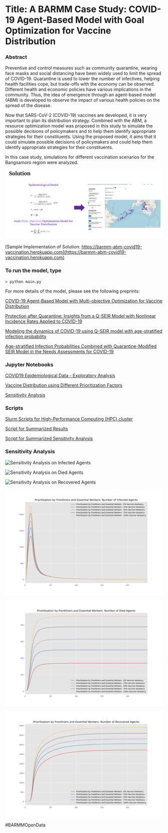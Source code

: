 # Title: A BARMM Case Study: COVID-19 Agent-Based Model with Goal Optimization for Vaccine Distribution

### Abstract

Preventive and control measures such as community quarantine, wearing face masks and social distancing have been widely used to limit the spread of COVID-19. Quarantine is used to lower the number of infectives, helping health facilities cope, but trade-offs with the economy can be observed.  Different health and economic policies have various implications in the community. Thus, the idea of emergence through an agent-based model (ABM) is developed to observe the impact of various health policies on the spread of the disease. 

Now that SARS-CoV-2 (COVID-19) vaccines are developed, it is very important to plan its distribution strategy. Combined with the ABM, a resource optimization model was proposed in this study to simulate the possible decisions of policymakers and to help them identify appropriate strategies for their constituents. Using the proposed model, it aims that it could simulate possible decisions of policymakers and could help them identify appropriate strategies for their constituents. 

In this case study, simulations for different vaccination scenarios for the Bangsamoro region were analyzed.

![Solution](https://github.com/JomaMinoza/Bangsamoro-ABM-COVID19-Vaccine-Distribution-Optimization/blob/main/Solution.png)

[Sample Implementation of Solution: https://barmm-abm-covid19-vaccination.herokuapp.com](https://barmm-abm-covid19-vaccination.herokuapp.com)

### To run the model, type

```
> python main.py
```


For more details of the model, please see the following preprints:

[COVID-19 Agent-Based Model with Multi-objective Optimization for Vaccine Distribution](https://arxiv.org/abs/2101.11400)

[Protection after Quarantine: Insights from a Q-SEIR Model with Nonlinear Incidence Rates Applied to COVID-19](https://www.medrxiv.org/content/10.1101/2020.06.06.20124388v1)

[Modeling the dynamics of COVID-19 using Q-SEIR model with age-stratified infection probability](https://www.medrxiv.org/content/10.1101/2020.05.20.20095406v1)

[Age-stratified Infection Probabilities Combined with Quarantine-Modified SEIR Model in the Needs Assessments for COVID-19](https://www.medrxiv.org/content/10.1101/2020.04.08.20057851v1)

### Jupyter Notebooks

[COVID19 Epidemiological Data - Exploratory Analysis](https://github.com/JomaMinoza/Bangsamoro-ABM-COVID19-Vaccine-Distribution-Optimization/blob/main/experiments/notebooks/COVID19%20Epidemiological%20Data%20-%20Exploratory%20Analysis.ipynb)

[Vaccine Distribution using Different Prioritization Factors](https://github.com/JomaMinoza/Bangsamoro-ABM-COVID19-Vaccine-Distribution-Optimization/blob/main/experiments/notebooks/Vaccine%20Distribution%20using%20Different%20Prioritization%20Factors.ipynb)

[Sensitivity Analysis](https://github.com/JomaMinoza/Bangsamoro-ABM-COVID19-Vaccine-Distribution-Optimization/blob/main/experiments/notebooks/)

### Scripts

[Slurm Scripts for High-Performance Computing (HPC) cluster ](https://github.com/JomaMinoza/Bangsamoro-ABM-COVID19-Vaccine-Distribution-Optimization/tree/main/experiments/scripts)

[Script for Summarized Results](https://github.com/JomaMinoza/Bangsamoro-ABM-COVID19-Vaccine-Distribution-Optimization/blob/main/scripts/summarize_results.py)

[Script for Summarized Sensitivity Analysis](https://github.com/JomaMinoza/Bangsamoro-ABM-COVID19-Vaccine-Distribution-Optimization/blob/main/scripts/summarize_results.py)

### Sensitivity Analysis

![Sensitivity Analysis on Infected Agents](https://github.com/JomaMinoza/Bangsamoro-ABM-COVID19-Vaccine-Distribution-Optimization/blob/main/experiments/notebooks/summarized/summary/vaccination_strategy-frontliners-infected.png?raw=true)

![Sensitivity Analysis on Died Agents](https://github.com/JomaMinoza/Bangsamoro-ABM-COVID19-Vaccine-Distribution-Optimization/blob/main/experiments/notebooks/summarized/summary/vaccination_strategy-frontliners-died.png?raw=true)

![Sensitivity Analysis on Recovered Agents](https://github.com/JomaMinoza/Bangsamoro-ABM-COVID19-Vaccine-Distribution-Optimization/blob/main/experiments/notebooks/summarized/summary/vaccination_strategy-frontliners-recovered.png?raw=true)

![Sensitivity Analysis on Vaccine Hesitancy effect on Infected Agents](https://github.com/JomaMinoza/Bangsamoro-ABM-COVID19-Vaccine-Distribution-Optimization/blob/main/experiments/notebooks/summarized/summary/vaccination_strategy-frontliners-infected-hesitancy.png?raw=true)

![Sensitivity Analysis on Vaccine Hesitancy effect on Died Agents](https://github.com/JomaMinoza/Bangsamoro-ABM-COVID19-Vaccine-Distribution-Optimization/blob/main/experiments/notebooks/summarized/summary/vaccination_strategy-frontliners-died-hesitancy.png?raw=true)

![Sensitivity Analysis on Vaccine Hesitancy effect on Recovered Agents](https://github.com/JomaMinoza/Bangsamoro-ABM-COVID19-Vaccine-Distribution-Optimization/blob/main/experiments/notebooks/summarized/summary/vaccination_strategy-frontliners-recovered-hesitancy.png?raw=true)


#BARMMOpenData

